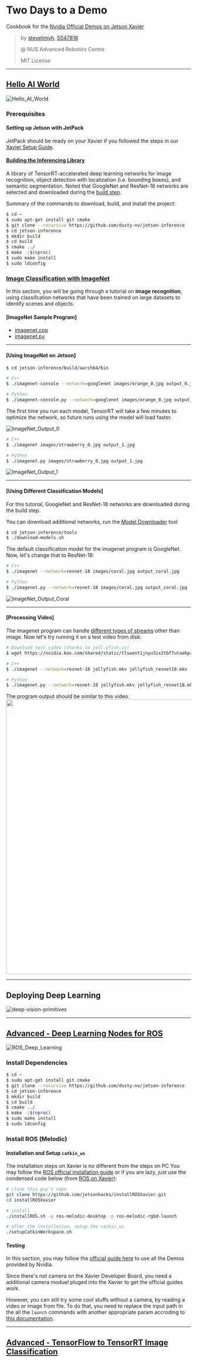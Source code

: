 # Two Days to a Demo

Cookbook for the [Nvidia Official Demos on Jetson Xavier](https://developer.nvidia.com/embedded/twodaystoademo)

> by [stevelimyh](https://github.com/stevelimyh), [SS47816](https://github.com/SS47816)
>
> @ NUS Advanced Robotics Centre
>
> MIT License

---

## [Hello AI World](https://github.com/dusty-nv/jetson-inference#hello-ai-world)
![Hello_AI_World](pics/Hello_AI_World.png)

### Prerequisites
#### Setting up Jetson with JetPack
JetPack should be ready on your Xavier if you followed the steps in our [Xavier Setup Guide](https://github.com/SS47816/ARC-Starter-Cookbook/blob/master/Xavier_Setup_Guide.md).

#### [Building the Inferencing Library](https://github.com/dusty-nv/jetson-inference/blob/master/docs/building-repo-2.md)
A library of TensorRT-accelerated deep learning networks for image recognition, object detection with localization (i.e. bounding boxes), and semantic segmentation. Noted that GoogleNet and ResNet-18 networks are selected and downloaded during the [build step](https://github.com/dusty-nv/jetson-inference/blob/master/docs/building-repo-2.md#downloading-models).

Summary of the commands to download, build, and install the project:
```bash
$ cd ~
$ sudo apt-get install git cmake
$ git clone --recursive https://github.com/dusty-nv/jetson-inference
$ cd jetson-inference
$ mkdir build
$ cd build
$ cmake ../
$ make -j$(nproc)
$ sudo make install
$ sudo ldconfig
```

### [Image Classification with ImageNet](https://github.com/dusty-nv/jetson-inference/blob/master/docs/imagenet-console-2.md)
In this section, you will be going through a tutorial on **image recognition**, using classifcation networks that have been trained on large datasets to identify scenes and objects.

#### [ImageNet Sample Program]
- [imagenet.cpp](https://github.com/dusty-nv/jetson-inference/blob/master/examples/imagenet/imagenet.cpp)
- [imagenet.py](https://github.com/dusty-nv/jetson-inference/blob/master/python/examples/imagenet.py)

---

#### [Using ImageNet on Jetson]
```bash
$ cd jetson-inference/build/aarch64/bin

# C++
$ ./imagenet-console --network=googlenet images/orange_0.jpg output_0.jpg     # --network flag is optional (default is googlenet)

# Python
$ ./imagenet-console.py --network=googlenet images/orange_0.jpg output_0.jpg  # --network flag is optional (default is googlenet)

```

The first time you run each model, TensorRT will take a few minutes to optimize the network, so future runs using the model will load faster.

![ImageNet_Output_0](pics/output_0.jpg)

```bash
# C++
$ ./imagenet images/strawberry_0.jpg output_1.jpg

# Python
$ ./imagenet.py images/strawberry_0.jpg output_1.jpg

```

![ImageNet_Output_1](pics/output_1.jpg)

---

#### [Using Different Classification Models]
For this tutorial, GoogleNet and ResNet-18 networks are downloaded during the build step.

You can download additional networks, run the [Model Downloader](https://github.com/dusty-nv/jetson-inference/blob/master/docs/building-repo-2.md#downloading-models) tool

```bash
$ cd jetson-inference/tools
$ ./download-models.sh

```

The default classification model for the imagenet program is GoogleNet. Now, let's change that to ResNet-18:


```bash
# C++
$ ./imagenet --network=resnet-18 images/coral.jpg output_coral.jpg

# Python
$ ./imagenet.py --network=resnet-18 images/coral.jpg output_coral.jpg

```

![ImageNet_Output_Coral](pics/output_coral.jpg)

---

#### [Processing Video]
The imagenet program can handle [different types of streams](https://github.com/dusty-nv/jetson-inference/blob/master/docs/aux-streaming.md) other than image.
Now let's try running it on a test video from disk:

```bash
# Download test video (thanks to jell.yfish.us)
$ wget https://nvidia.box.com/shared/static/tlswont1jnyu3ix2tbf7utaekpzcx4rc.mkv -O jellyfish.mkv

# C++
$ ./imagenet --network=resnet-18 jellyfish.mkv jellyfish_resnet18.mkv

# Python
$ ./imagenet.py --network=resnet-18 jellyfish.mkv jellyfish_resnet18.mkv

```
The program output should be similar to this video.
<a href="https://www.youtube.com/watch?v=GhTleNPXqyU" target="_blank"><img src=https://github.com/dusty-nv/jetson-inference/raw/dev/docs/images/imagenet-jellyfish-video.jpg width="750"></a>

---

## Deploying Deep Learning
![deep-vision-primitives](pics/deep-vision-primitives.png)


---

## [Advanced - Deep Learning Nodes for ROS](https://github.com/dusty-nv/ros_deep_learning)
![ROS_Deep_Learning](pics/ROS_Deep_Learning.png)

### Install Dependencies
```bash
$ cd ~
$ sudo apt-get install git cmake
$ git clone --recursive https://github.com/dusty-nv/jetson-inference
$ cd jetson-inference
$ mkdir build
$ cd build
$ cmake ../
$ make -j$(nproc)
$ sudo make install
$ sudo ldconfig
```

### Install ROS (Melodic)

#### Installation and Setup `catkin_ws`
The installation steps on Xavier is no different from the steps on PC
You may follow the [ROS official installation guide](http://wiki.ros.org/melodic/Installation/Ubuntu) or if you are lazy, just use the condensed code below (from [ROS on Xavier](https://www.jetsonhacks.com/2018/10/26/robot-operating-system-ros-on-nvidia-jetson-agx-xavier-developer-kit/)):

```bash
# clone this guy's repo
git clone https://github.com/jetsonhacks/installROSXavier.git
cd installROSXavier

# install
./installROS.sh -p ros-melodic-desktop -p ros-melodic-rgbd-launch

# after the installation, setup the catkin_ws
./setupCatkinWorkspace.sh
```

#### Testing

In this section, you may follow the [official guide here](https://github.com/dusty-nv/ros_deep_learning) to use all the Demos provided by Nvidia.

Since there's not camera on the Xavier Developer Board, you need a additional camera moduel pluged into the Xavier to get the official guides work. 

However, you can still try some cool stuffs without a camera, by reading a video or image from file. To do that, you need to replace the input path in the all the `launch` commands with another appropriate param accroding to [this documentation](https://github.com/dusty-nv/jetson-inference/blob/master/docs/aux-streaming.md).

---

## [Advanced - TensorFlow to TensorRT Image Classification](https://github.com/NVIDIA-AI-IOT/tf_to_trt_image_classification)
